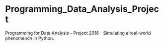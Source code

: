 # Programming_Data_Analysis_Project
Programming for Data Analysis - Project 2018 - Simulating a real-world phenomenon in Python.
